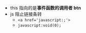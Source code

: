 -    this 指向的是**事件函数的调用者 btn**
-    js 阻止链接条转
     -    `<a href='javascript:;'>`
     -    `javascript:void(0);`

